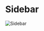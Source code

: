 # Sidebar

![Sidebar](https://user-images.githubusercontent.com/117539520/210652134-0eac42fc-1b11-4014-bb1c-0a33caba8f5d.png)
